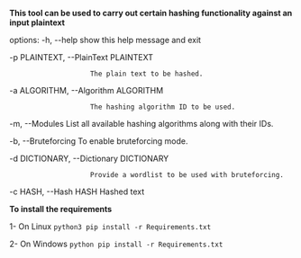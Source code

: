 **This tool can be used to carry out certain hashing functionality against an input plaintext**

options:
  -h, --help            show this help message and exit
  
  -p PLAINTEXT, --PlainText PLAINTEXT
  
                        The plain text to be hashed.
  
  -a ALGORITHM, --Algorithm ALGORITHM
  
                        The hashing algorithm ID to be used.
  
  -m, --Modules         List all available hashing algorithms along with their IDs.
  
  -b, --Bruteforcing    To enable bruteforcing mode.
  
  -d DICTIONARY, --Dictionary DICTIONARY
  
                        Provide a wordlist to be used with bruteforcing.
  
  -c HASH, --Hash HASH  Hashed text

**To install the requirements**

1- On Linux
`python3 pip install -r Requirements.txt`

2- On Windows
`python pip install -r Requirements.txt`
